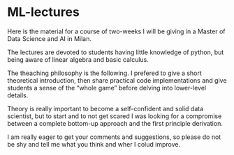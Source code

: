 # ML-lectures
Here is the material for a course of two-weeks I will be giving in a Master of Data Science and AI in Milan.

The lectures are devoted to students having little knowledge of python, but being aware of linear algebra and basic calculus.

The theaching philosophy is the following. I prefered to give a short theoretical introduction, then share practical code implementations and give students a sense of the “whole game” 
before delving into lower-level details.

Theory is really important to become a self-confident and solid data scientist, but to start and to not get scared
I was looking for a compromise between a complete bottom-up approach and the first principle derivation.

I am really eager to get your comments and suggestions, so please do not be shy and tell me what you think and wher I colud improve.

